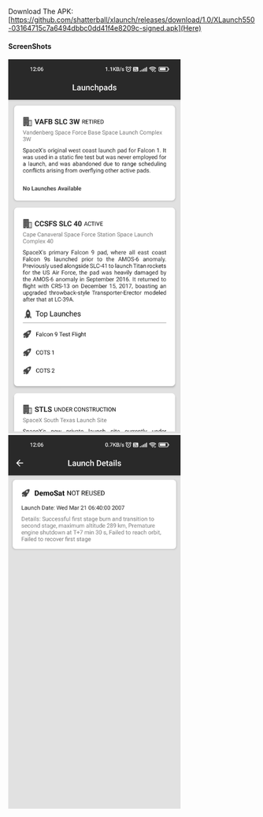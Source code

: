  
Download The APK: [https://github.com/shatterball/xlaunch/releases/download/1.0/XLaunch550-03164715c7a6494dbbc0dd41f4e8209c-signed.apk](Here)

#### ScreenShots

<img src="screenshots/xlaunch.home.jpg" data-canonical-src="screenshots/xlaunch.home.jpg" width="350" />
<img src="screenshots/xlaunch.launch.jpg" data-canonical-src="screenshots/xlaunch.launch.jpg" width="350" />
